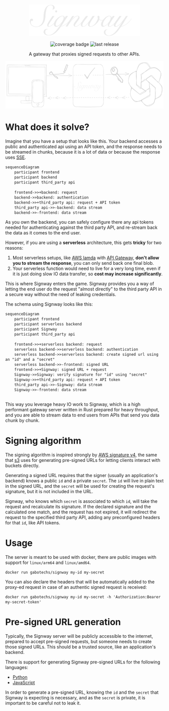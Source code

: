 <p align="center">
    <img height="100" src="./docs/assets/signway-white.png" alt="Signway logo"/>
</p>

<p align="center">
    <img src="https://coveralls.io/repos/github/gabotechs/signway/badge.svg?branch=main" alt="coverage badge"/>
    <img src="https://img.shields.io/github/v/release/gabotechs/signway?color=%e535abff)" alt="last release"/>
</p>

<p align="center">
    A gateway that proxies signed requests to other APIs.
</p>

<p align="center">
    <img height="150px" src="./docs/assets/simple-scheme.png" alt="Signway scheme"/>
</p>

# What does it solve?

Imagine that you have a setup that looks like this. Your backend accesses
a public and authenticated api using an API token, and the response needs 
to be streamed in chunks, because it is a lot of data or because the response
uses [SSE](https://www.w3schools.com/html/html5_serversentevents.asp).

```mermaid
sequenceDiagram
    participant frontend
    participant backend
    participant third_party api
    
    frontend->>+backend: request
    backend->>backend: authentication
    backend->>+third_party api: request + API token
    third_party api->>-backend: data stream
    backend->>-frontend: data stream
```

As you own the backend, you can safely configure there any api tokens needed for
authenticating against the third party API, and re-stream back the data
as it comes to the end user.

However, if you are using a **serverless** architecture, this gets **tricky** for two
reasons:
1. Most serverless setups, like [AWS lamda](https://aws.amazon.com/lambda/) with [API Gateway](https://aws.amazon.com/api-gateway/),
**don't allow you to stream the response**, you can only send back one final blob.
2. Your serverless function would need to live for a very long time, even if it is just
doing slow IO data transfer, so **cost may increase significantly**.

This is where Signway enters the game. Signway provides you a way of letting the
end user do the request "almost directly" to the third party API in a secure way
without the need of leaking credentials.

The schema using Signway looks like this:

```mermaid
sequenceDiagram
    participant frontend
    participant serverless backend
    participant Signway
    participant third_party api

    frontend->>+serverless backend: request
    serverless backend->>serverless backend: authentication
    serverless backend->>serverless backend: create signed url using an "id" and a "secret"
    serverless backend->>-frontend: signed URL
    frontend->>+Signway: signed URL + request
    Signway->>Signway: verify signature for "id" using "secret"
    Signway->>+third_party api: request + API token
    third_party api->>-Signway: data stream
    Signway->>-frontend: data stream
    
```

This way you leverage heavy IO work to Signway, which is a high performant gateway server
written in Rust prepared for heavy throughput, and you are able to stream data to end users
from APIs that send you data chunk by chunk.

# Signing algorithm

The signing algorithm is inspired strongly by [AWS signature v4](https://docs.aws.amazon.com/AmazonS3/latest/API/sig-v4-authenticating-requests.html),
the same that [s3](https://docs.aws.amazon.com/AmazonS3/latest/userguide/ShareObjectPreSignedURL.html)
uses for generating pre-signed URLs for letting clients interact with buckets directly.

Generating a signed URL requires that the signer (usually an application's backend) knows a public `id` and a private `secret`. 
The `id` will live in plain text in the signed URL, and the `secret` will be used for creating the request's
signature, but it is not included in the URL.

Signway, who knows which `secret` is associated to which `id`, will take the request and
recalculate its signature. If the declared signature and the calculated one match, and the request has not expired,
it will redirect the request to the specified third party API, adding any preconfigured headers for that `id`, like API tokens.


# Usage

The server is meant to be used with docker, there are public images with support for
`linux/arm64` and `linux/amd64`.

```shell
docker run gabotechs/signway my-id my-secret
```

You can also declare the headers that will be automatically added to the proxy-ed request in case
of an authentic signed request is received:

```shell
docker run gabotechs/signway my-id my-secret -h 'Authorization:Bearer my-secret-token'
```

# Pre-signed URL generation

Typically, the Signway server will be publicly accessible to the internet, prepared
to accept pre-signed requests, but someone needs to create those signed URLs. This
should be a trusted source, like an application's backend.

There is support for generating Signway pre-signed URLs for the following languages:
- [Python](https://github.com/gabotechs/signway-python-sdk)
- [JavaScript](https://github.com/gabotechs/signway-js-sdk)

In order to generate a pre-signed URL, knowing the `id` and the `secret` that
Signway is expecting is necessary, and as the `secret` is private, it is important
to be careful not to leak it.
